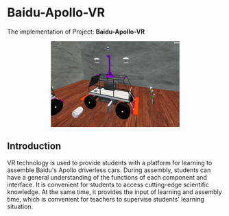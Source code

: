 # Baidu-Apollo-VR

The implementation of Project: **Baidu-Apollo-VR**

<center>
<img src="./img/car.jpg" width="300" height="200"></img>

</center>

## Introduction
VR technology is used to provide students with a platform for learning to assemble Baidu's Apollo driverless cars. During assembly, students can have a general understanding of the functions of each component and interface. It is convenient for students to access cutting-edge scientific knowledge. At the same time, it provides the input of learning and assembly time, which is convenient for teachers to supervise students' learning situation.
